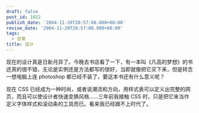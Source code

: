 ```yaml
---
draft: false
post_id: 1022
publish_date: '2004-11-20T20:57:00.000+08:00'
revise_date: '2004-11-20T20:57:00.000+08:00'
tags:
  - 日常
title: 设计
---
```


现在的设计真是日新月异了。今晚去书店看了一下，有一本叫《凡高的梦想》的书还真的很不错，无论是实例还是方法都写的很好，当即就像把它买下来，但是转念一想电脑上连 photoshop 都已经不装了，要这本书还有什么意义呢？

现在 CSS 已经成为一种时尚，或者说潮流和方向，用样式表可以定义出完整的网页，而且可以使设计者快速变换风格……三年前我接触 CSS 时，只是把它来当作定义字体样式和滚动条的工具而已。看来我已经跟不上时代了。
